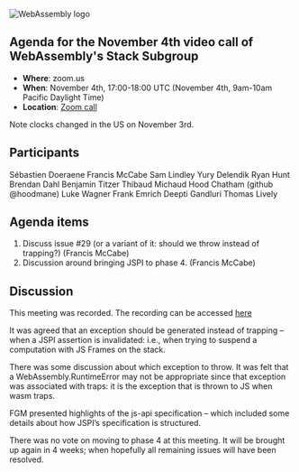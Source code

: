 ![WebAssembly logo](/images/WebAssembly.png)

## Agenda for the November 4th video call of WebAssembly's Stack Subgroup

- **Where**: zoom.us
- **When**:  November 4th, 17:00-18:00 UTC (November 4th, 9am-10am Pacific Daylight Time)
- **Location**: [Zoom call](https://zoom.us/j/91846860726?pwd=NVVNVmpvRVVFQkZTVzZ1dTFEcXgrdz09)

Note clocks changed in the US on November 3rd.

## Participants
Sébastien Doeraene
Francis McCabe
Sam Lindley
Yury Delendik
Ryan Hunt
Brendan Dahl
Benjamin Titzer
Thibaud Michaud
Hood Chatham (github @hoodmane)
Luke Wagner
Frank Emrich
Deepti Gandluri
Thomas Lively

## Agenda items

1. Discuss issue #29 (or a variant of it: should we throw instead of trapping?) (Francis McCabe)
1. Discussion around bringing JSPI to phase 4. (Francis McCabe)

## Discussion

This meeting was recorded. The recording can be accessed [here](https://us02web.zoom.us/rec/share/j2NJbpi_c2B9mUZXvGq_923z7nrxu65J61ml3zNj5a-8sQJCGR-6nqF3kJqCctKW.bVwbSKb6K5_0yqlD)

It was agreed that an exception should be generated instead of trapping – when a JSPI assertion is invalidated: i.e., when trying to suspend a computation with JS Frames on the stack.

There was some discussion about which exception to throw. It was felt that a WebAssembly.RuntimeError may not be appropriate since that exception was associated with traps: it is the exception that is thrown to JS when wasm traps.

FGM presented highlights of the js-api specification – which included some details about how JSPI’s specification is structured.

There was no vote on moving to phase 4 at this meeting. It will be brought up again in 4 weeks; when hopefully all remaining issues will have been resolved.
